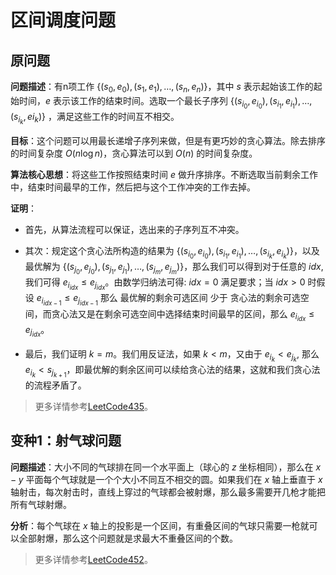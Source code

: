 # 区间调度问题

## 原问题

**问题描述**：有n项工作 $\{(s_0, e_0), (s_1, e_1), \ldots, (s_n, e_n)\}$，其中 $s$ 表示起始该工作的起始时间，$e$ 表示该工作的结束时间。选取一个最长子序列 $\{(s_{i_0}, e_{i_0}), (s_{i_1}, e_{i_1}), \ldots, (s_{i_k}, e{i_k})\}$ ，满足这些工作的时间互不相交。

**目标**：这个问题可以用最长递增子序列来做，但是有更巧妙的贪心算法。除去排序的时间复杂度 $O(n\log n)$，贪心算法可以到 $O(n)$ 的时间复杂度。

**算法核心思想**：将这些工作按照结束时间 $e$ 做升序排序。不断选取当前剩余工作中，结束时间最早的工作，然后把与这个工作冲突的工作去掉。

**证明**：

- 首先，从算法流程可以保证，选出来的子序列互不冲突。

- 其次：规定这个贪心法所构造的结果为 $\{(s_{i_0}, e_{i_0}), (s_{i_1}, e_{i_1}), \ldots, (s_{i_k}, e_{i_k})\}$，以及最优解为 $\{(s_{j_0}, e_{j_0}), (s_{j_1}, e_{j_1}), \ldots, (s_{j_m}, e_{j_m})\}$，那么我们可以得到对于任意的 $idx$, 我们可得 $e_{i_{idx}} \le e_{j_{idx}}$。由数学归纳法可得: $idx = 0$ 满足要求；当 $idx > 0$ 时假设 $e_{i_{idx - 1}} \le e_{j_{idx - 1}}$ 那么 最优解的剩余可选区间 少于 贪心法的剩余可选空间，而贪心法又是在剩余可选空间中选择结束时间最早的区间，那么 $e_{i_{idx}} \le e_{j_{idx}}$。

- 最后，我们证明 $k = m$。我们用反证法，如果 $k < m$，又由于 $e_{i_{k}} < e_{j_{k}}$, 那么 $e_{i_{k}} < s_{j_{k+1}}$，即最优解的剩余区间可以续给贪心法的结果，这就和我们贪心法的流程矛盾了。

> 更多详情参考[LeetCode435](https://leetcode-cn.com/problems/non-overlapping-intervals/)。

## 变种1：射气球问题

**问题描述**：大小不同的气球排在同一个水平面上（球心的 $z$ 坐标相同），那么在 $x-y$ 平面每个气球就是一个个大小不同互不相交的圆。如果我们在 $x$ 轴上垂直于 $x$ 轴射击，每次射击时，直线上穿过的气球都会被射爆，那么最多需要开几枪才能把所有气球射爆。

**分析**：每个气球在 $x$ 轴上的投影是一个区间，有重叠区间的气球只需要一枪就可以全部射爆，那么这个问题就是求最大不重叠区间的个数。

> 更多详情参考[LeetCode452](https://leetcode-cn.com/problems/minimum-number-of-arrows-to-burst-balloons/)。